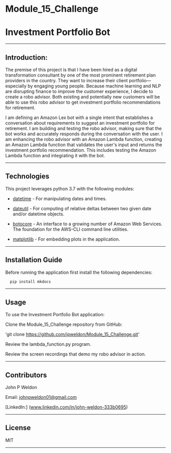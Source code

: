 # Module_15_Challenge

# Investment Portfolio Bot

---

## Introduction:

The premise of this project is that I have been hired as a digital transformation consultant by one of the most prominent retirement plan providers in the country. They want to increase their client portfolio—especially by engaging young people. Because machine learning and NLP are disrupting finance to improve the customer experience, I decide to create a robo advisor. Both existing and potentially new customers will be able to use this robo advisor to get investment portfolio recommendations for retirement.

I am defining an Amazon Lex bot with a single intent that establishes a conversation about requirements to suggest an investment portfolio for retirement. I am building and testing the robo advisor, making sure that the bot works and accurately responds during the conversation with the user. I am enhancing the robo advisor with an Amazon Lambda function, creating an Amazon Lambda function that validates the user's input and returns the investment portfolio recommendation. This includes testing the Amazon Lambda function and integrating it with the bot.

---

## Technologies

This project leverages python 3.7 with the following modules:

* [datetime](https://docs.python.org/3/library/datetime.html) - For manipulating dates and times.

* [dateutil](https://pypi.org/project/python-dateutil/) - For computing of relative deltas between two given date and/or datetime objects.

* [botocore](https://botocore.amazonaws.com/v1/documentation/api/latest/index.html) - An interface to a growing number of Amazon Web Services. The foundation for the AWS-CLI command line utilities.

* [matplotlib](https://matplotlib.org/stable/users/index.html) - For embedding plots in the application.

---

## Installation Guide

Before running the application first install the following dependencies:

```python
  pip install mkdocs
```

---

## Usage

To use the Investment Portfolio Bot application:

Clone the Module_15_Challenge repository from GitHub:

'git clone https://github.com/jpweldon/Module_15_Challenge.git'

Review the lambda_function.py program.

Review the screen recordings that demo my robo advisor in action.

---

## Contributors

John P Weldon

Email: johnpweldon01@gmail.com

[LinkedIn:] (www.linkedin.com/in/john-weldon-333b0695)

---

## License

MIT

---